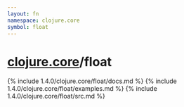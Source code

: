 ```yaml
---
layout: fn
namespace: clojure.core
symbol: float
---
```


# [clojure.core](../)/float

{% include 1.4.0/clojure.core/float/docs.md %}
{% include 1.4.0/clojure.core/float/examples.md %}
{% include 1.4.0/clojure.core/float/src.md %}

